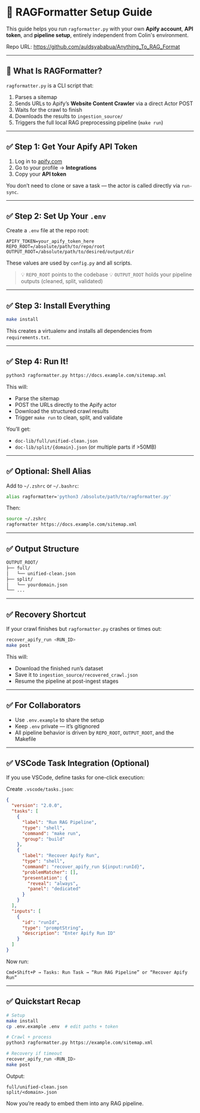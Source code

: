 # 🧠 RAGFormatter Setup Guide

This guide helps you run `ragformatter.py` with your own **Apify account**, **API token**, and **pipeline setup**, entirely independent from Colin's environment.

Repo URL: https://github.com/auldsyababua/Anything_To_RAG_Format

---

## 🚀 What Is RAGFormatter?

`ragformatter.py` is a CLI script that:

1. Parses a sitemap
2. Sends URLs to Apify’s **Website Content Crawler** via a direct Actor POST
3. Waits for the crawl to finish
4. Downloads the results to `ingestion_source/`
5. Triggers the full local RAG preprocessing pipeline (`make run`)

---

## ✅ Step 1: Get Your Apify API Token

1. Log in to [apify.com](https://apify.com/)
2. Go to your profile → **Integrations**
3. Copy your **API token**

You don’t need to clone or save a task — the actor is called directly via `run-sync`.

---

## ✅ Step 2: Set Up Your `.env`

Create a `.env` file at the repo root:

```env
APIFY_TOKEN=your_apify_token_here
REPO_ROOT=/absolute/path/to/repo/root
OUTPUT_ROOT=/absolute/path/to/desired/output/dir
````

These values are used by `config.py` and all scripts.

> 💡 `REPO_ROOT` points to the codebase
> 💡 `OUTPUT_ROOT` holds your pipeline outputs (cleaned, split, validated)

---

## ✅ Step 3: Install Everything

```bash
make install
```

This creates a virtualenv and installs all dependencies from `requirements.txt`.

---

## ✅ Step 4: Run It!

```bash
python3 ragformatter.py https://docs.example.com/sitemap.xml
```

This will:

* Parse the sitemap
* POST the URLs directly to the Apify actor
* Download the structured crawl results
* Trigger `make run` to clean, split, and validate

You’ll get:

* `doc-lib/full/unified-clean.json`
* `doc-lib/split/{domain}.json` (or multiple parts if >50MB)

---

## ✅ Optional: Shell Alias

Add to `~/.zshrc` or `~/.bashrc`:

```bash
alias ragformatter='python3 /absolute/path/to/ragformatter.py'
```

Then:

```bash
source ~/.zshrc
ragformatter https://docs.example.com/sitemap.xml
```

---

## ✅ Output Structure

```bash
OUTPUT_ROOT/
├── full/
│   └── unified-clean.json
├── split/
│   └── yourdomain.json
└── ...
```

---

## ✅ Recovery Shortcut

If your crawl finishes but `ragformatter.py` crashes or times out:

```bash
recover_apify_run <RUN_ID>
make post
```

This will:

* Download the finished run’s dataset
* Save it to `ingestion_source/recovered_crawl.json`
* Resume the pipeline at post-ingest stages

---

## ✅ For Collaborators

* Use `.env.example` to share the setup
* Keep `.env` private — it’s gitignored
* All pipeline behavior is driven by `REPO_ROOT`, `OUTPUT_ROOT`, and the Makefile

---

## ✅ VSCode Task Integration (Optional)

If you use VSCode, define tasks for one-click execution:

Create `.vscode/tasks.json`:

```json
{
  "version": "2.0.0",
  "tasks": [
    {
      "label": "Run RAG Pipeline",
      "type": "shell",
      "command": "make run",
      "group": "build"
    },
    {
      "label": "Recover Apify Run",
      "type": "shell",
      "command": "recover_apify_run ${input:runId}",
      "problemMatcher": [],
      "presentation": {
        "reveal": "always",
        "panel": "dedicated"
      }
    }
  ],
  "inputs": [
    {
      "id": "runId",
      "type": "promptString",
      "description": "Enter Apify Run ID"
    }
  ]
}
```

Now run:

```
Cmd+Shift+P → Tasks: Run Task → “Run RAG Pipeline” or “Recover Apify Run”
```

---

## ✅ Quickstart Recap

```bash
# Setup
make install
cp .env.example .env  # edit paths + token

# Crawl + process
python3 ragformatter.py https://example.com/sitemap.xml

# Recovery if timeout
recover_apify_run <RUN_ID>
make post
```

Output:

```
full/unified-clean.json
split/<domain>.json
```

Now you’re ready to embed them into any RAG pipeline.
